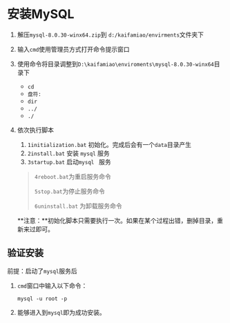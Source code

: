 # 安装MySQL



1. 解压`mysql-8.0.30-winx64.zip`到 `d:/kaifamiao/envirments`文件夹下

2. 输入`cmd`使用管理员方式打开命令提示窗口

3. 使用命令将目录调整到`D:\kaifamiao\enviroments\mysql-8.0.30-winx64`目录下

   - `cd` 
   - `盘符:`
   - `dir`
   - `../`
   - `./`

4. 依次执行脚本

   1. `1initialization.bat` 初始化。完成后会有一个`data`目录产生
   2. `2install.bat` 安装 `mysql` 服务
   3. `3startup.bat` 启动`mysql ` 服务

   > `4reboot.bat`为重启服务命令
   >
   > `5stop.bat`为停止服务命令
   >
   > `6uninstall.bat` 为卸载服务命令

   **注意：**初始化脚本只需要执行一次。如果在某个过程出错，删掉目录，重新来过即可。



## 验证安装

前提：启动了`mysql`服务后

1. `cmd`窗口中输入以下命令：

   ```shell
   mysql -u root -p
   ```

2. 能够进入到`mysql`即为成功安装。